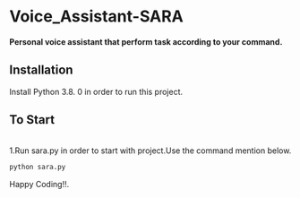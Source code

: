 # Voice_Assistant-SARA


<h4>Personal voice assistant that perform task according to your command.</h4>


## Installation
Install Python 3.8. 0 in order to run this project.


## To Start
<br/> 1.Run sara.py in order to start with project.Use the command mention below.

```bash
python sara.py
```
Happy Coding!!.
